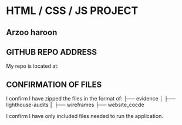 # HTML / CSS / JS PROJECT

## Arzoo haroon

## GITHUB REPO ADDRESS

My repo is located at:



## CONFIRMATION OF FILES

I confirm I have zipped the files in the format of:
├── evidence
│ ├── lighthouse-audits
│ ├── wireframes
├── website_cocde

I confirm I have only included files needed to run the application.

